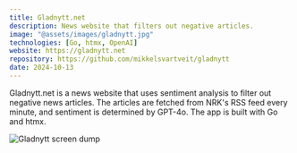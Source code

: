 ```yaml
---
title: Gladnytt.net
description: News website that filters out negative articles.
image: "@assets/images/gladnytt.jpg"
technologies: [Go, htmx, OpenAI]
website: https://gladnytt.net
repository: https://github.com/mikkelsvartveit/gladnytt
date: 2024-10-13
---
```


Gladnytt.net is a news website that uses sentiment analysis to filter out negative news articles. The articles are fetched from NRK's RSS feed every minute, and sentiment is determined by GPT-4o. The app is built with Go and htmx.

![Gladnytt screen dump](@assets/images/gladnytt-screenshot.png)
